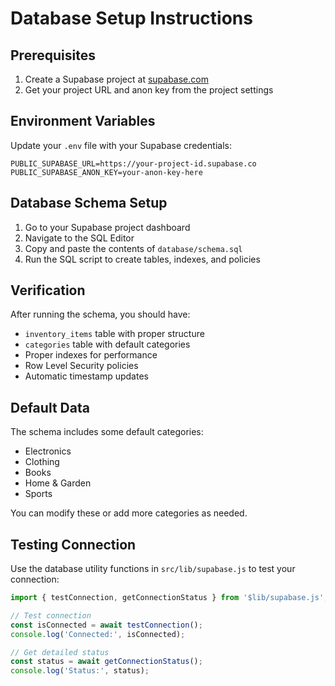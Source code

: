 # Database Setup Instructions

## Prerequisites

1. Create a Supabase project at [supabase.com](https://supabase.com)
2. Get your project URL and anon key from the project settings

## Environment Variables

Update your `.env` file with your Supabase credentials:

```env
PUBLIC_SUPABASE_URL=https://your-project-id.supabase.co
PUBLIC_SUPABASE_ANON_KEY=your-anon-key-here
```

## Database Schema Setup

1. Go to your Supabase project dashboard
2. Navigate to the SQL Editor
3. Copy and paste the contents of `database/schema.sql`
4. Run the SQL script to create tables, indexes, and policies

## Verification

After running the schema, you should have:

- `inventory_items` table with proper structure
- `categories` table with default categories
- Proper indexes for performance
- Row Level Security policies
- Automatic timestamp updates

## Default Data

The schema includes some default categories:
- Electronics
- Clothing
- Books
- Home & Garden
- Sports

You can modify these or add more categories as needed.

## Testing Connection

Use the database utility functions in `src/lib/supabase.js` to test your connection:

```javascript
import { testConnection, getConnectionStatus } from '$lib/supabase.js';

// Test connection
const isConnected = await testConnection();
console.log('Connected:', isConnected);

// Get detailed status
const status = await getConnectionStatus();
console.log('Status:', status);
```